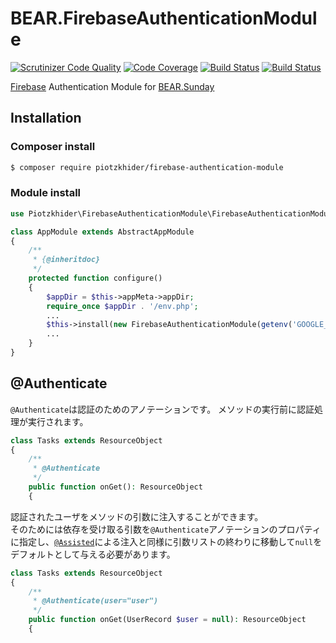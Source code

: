 BEAR.FirebaseAuthenticationModule
================

[![Scrutinizer Code Quality](https://scrutinizer-ci.com/g/piotzkhider/BEAR.FirebaseAuthenticationModule/badges/quality-score.png?b=master)](https://scrutinizer-ci.com/g/piotzkhider/BEAR.FirebaseAuthenticationModule/?branch=master)
[![Code Coverage](https://scrutinizer-ci.com/g/piotzkhider/BEAR.FirebaseAuthenticationModule/badges/coverage.png?b=master)](https://scrutinizer-ci.com/g/piotzkhider/BEAR.FirebaseAuthenticationModule/?branch=master)
[![Build Status](https://scrutinizer-ci.com/g/piotzkhider/BEAR.FirebaseAuthenticationModule/badges/build.png?b=master)](https://scrutinizer-ci.com/g/piotzkhider/BEAR.FirebaseAuthenticationModule/build-status/master)
[![Build Status](https://travis-ci.org/piotzkhider/BEAR.FirebaseAuthenticationModule.svg?branch=master)](https://travis-ci.org/piotzkhider/BEAR.FirebaseAuthenticationModule)

[Firebase](https://github.com/kreait/firebase-php) Authentication Module for [BEAR.Sunday](https://github.com/bearsunday/BEAR.Sunday)

## Installation

### Composer install

```bash
$ composer require piotzkhider/firebase-authentication-module
```
 
### Module install

```php
use Piotzkhider\FirebaseAuthenticationModule\FirebaseAuthenticationModule;
```

```php
class AppModule extends AbstractAppModule
{
    /**
     * {@inheritdoc}
     */
    protected function configure()
    {
        $appDir = $this->appMeta->appDir;
        require_once $appDir . '/env.php';
        ...
        $this->install(new FirebaseAuthenticationModule(getenv('GOOGLE_APPLICATION_CREDENTIALS')));
        ...
    }
}
```

## @Authenticate

`@Authenticate`は認証のためのアノテーションです。
メソッドの実行前に認証処理が実行されます。

```php
class Tasks extends ResourceObject
{
    /**
     * @Authenticate
     */
    public function onGet(): ResourceObject
    {
```

認証されたユーザをメソッドの引数に注入することができます。  
そのためには依存を受け取る引数を`@Authenticate`アノテーションのプロパティに指定し、[`@Assisted`](https://github.com/ray-di/Ray.Di#assisted-injection)による注入と同様に引数リストの終わりに移動して`null`をデフォルトとして与える必要があります。

```php
class Tasks extends ResourceObject
{
    /**
     * @Authenticate(user="user")
     */
    public function onGet(UserRecord $user = null): ResourceObject
    {
```

